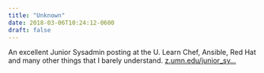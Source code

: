 ```yaml
---
title: "Unknown"
date: 2018-03-06T10:24:12-0600
draft: false
---
```


An excellent Junior Sysadmin posting at the U. Learn Chef, Ansible, Red Hat and many other things that I barely understand. [z.umn.edu/junior_sy…](https://z.umn.edu/junior_sysadmin)
